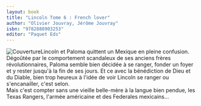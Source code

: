 ```yaml
---
layout: book
title: "Lincoln Tome 6 : French lover"
author: "Olivier Jouvray, Jérôme Jouvray"
isbn: "9782888903253"
editor: "Paquet Eds"
---
```

![Couverture](/img/9782888903253.jpg)Lincoln et Paloma quittent un Mexique en pleine confusion. Dégoûtée par le comportement scandaleux de ses anciens frères révolutionnaires, Paloma semble bien décidée à se ranger, fonder un foyer et y rester jusqu'à la fin de ses jours. Et ce avec la bénédiction de Dieu et du Diable, bien trop heureux à l'idée de voir Lincoln se ranger ou s'encanailler, c'est selon.   
Mais c'est compter sans une vieille belle-mère à la langue bien pendue, les Texas Rangers, l'armée américaine et des Federales mexicains...